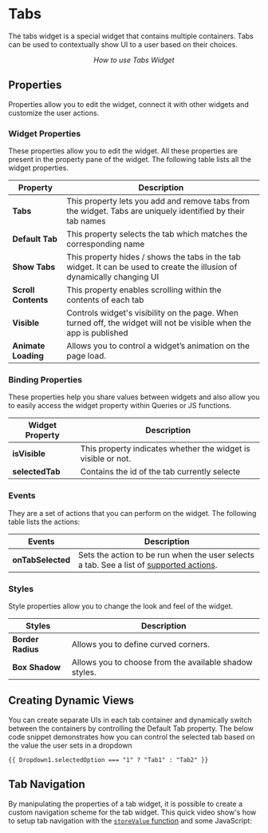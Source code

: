 # Tabs

The tabs widget is a special widget that contains multiple containers. Tabs can be used to contextually show UI to a user based on their choices.

<figure>
  <object data="https://www.youtube.com/embed/NLe0To_fB7E?autoplay=0" width='750px' height='400px'></object> 
  <figcaption align="center"><i>How to use Tabs Widget</i></figcaption>
</figure>

## Properties

Properties allow you to edit the widget, connect it with other widgets and customize the user actions.

### Widget Properties

These properties allow you to edit the widget. All these properties are present in the property pane of the widget. The following table lists all the widget properties.

| Property            | Description                                                                                                              |
| ------------------- | ------------------------------------------------------------------------------------------------------------------------ |
| **Tabs**            | This property lets you add and remove tabs from the widget. Tabs are uniquely identified by their tab names              |
| **Default Tab**     | This property selects the tab which matches the corresponding name                                                       |
| **Show Tabs**       | This property hides / shows the tabs in the tab widget. It can be used to create the illusion of dynamically changing UI |
| **Scroll Contents** | This property enables scrolling within the contents of each tab                                                          |
| **Visible**         | Controls widget's visibility on the page. When turned off, the widget will not be visible when the app is published      |
| **Animate Loading** | Allows you to control a widget’s animation on the page load.                                                             |

### Binding Properties

These properties help you share values between widgets and also allow you to easily access the widget property within Queries or JS functions.

| Widget Property | Description                                                   |
| --------------- | ------------------------------------------------------------- |
| **isVisible**   | This property indicates whether the widget is visible or not. |
| **selectedTab** | Contains the id of the tab currently selecte                  |

### Events

They are a set of actions that you can perform on the widget. The following table lists the actions:

| Events            | Description                                                                                                                      |
| ----------------- | -------------------------------------------------------------------------------------------------------------------------------- |
| **onTabSelected** | Sets the action to be run when the user selects a tab. See a list of [supported actions](../appsmith-framework/widget-actions/). |

### Styles

Style properties allow you to change the look and feel of the widget.

| Styles            | Description                                            |
| ----------------- | ------------------------------------------------------ |
| **Border Radius** | Allows you to define curved corners.                   |
| **Box Shadow**    | Allows you to choose from the available shadow styles. |

## Creating Dynamic Views

You can create separate UIs in each tab container and dynamically switch between the containers by controlling the Default Tab property. The below code snippet demonstrates how you can control the selected tab based on the value the user sets in a dropdown

```
{{ Dropdown1.selectedOption === "1" ? "Tab1" : "Tab2" }}
```

## Tab Navigation

By manipulating the properties of a tab widget, it is possible to create a custom navigation scheme for the tab widget. This quick video show's how to setup tab navigation with the [`storeValue` function](../appsmith-framework/widget-actions/store-value.md) and some JavaScript:

<figure>
  <object data="https://www.youtube.com/embed/dHeS5kPHlHE?autoplay=0" width='750px' height='400px'></object> 
  <figcaption align="center"><i></i></figcaption>
</figure>

